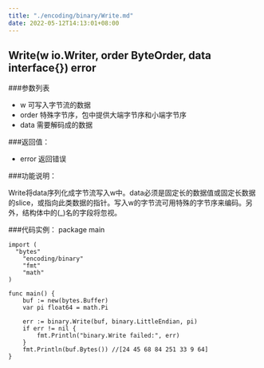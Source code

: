 ```yaml
---
title: "./encoding/binary/Write.md"
date: 2022-05-12T14:13:01+08:00
---
```

## Write(w io.Writer, order ByteOrder, data interface{}) error

###参数列表

- w 可写入字节流的数据 
- order 特殊字节序，包中提供大端字节序和小端字节序
- data 需要解码成的数据

###返回值：

- error 返回错误

###功能说明：

Write将data序列化成字节流写入w中。data必须是固定长的数据值或固定长数据的slice，或指向此类数据的指针。写入w的字节流可用特殊的字节序来编码。另外，结构体中的(_)名的字段将忽视。

###代码实例：
    package main
    
    import (
      "bytes"
    	"encoding/binary"
    	"fmt"
    	"math"
    )
    
    func main() {
    	buf := new(bytes.Buffer)
    	var pi float64 = math.Pi
    
    	err := binary.Write(buf, binary.LittleEndian, pi)
    	if err != nil {
    		fmt.Println("binary.Write failed:", err)
    	}
    	fmt.Println(buf.Bytes()) //[24 45 68 84 251 33 9 64]
    }
